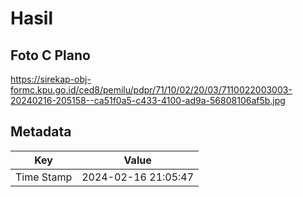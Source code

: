# Hasil

## Foto C Plano

https://sirekap-obj-formc.kpu.go.id/ced8/pemilu/pdpr/71/10/02/20/03/7110022003003-20240216-205158--ca51f0a5-c433-4100-ad9a-56808106af5b.jpg


## Metadata

| Key        | Value               |
| ---------- | ------------------- |
| Time Stamp | 2024-02-16 21:05:47 |



